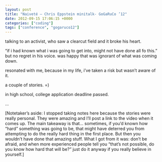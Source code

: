 ```yaml
---
layout: post
title: "Naiveté – Chris Eppstein minitalk- GoGaRuCo ’12"
date: 2012-09-15 17:06:15 +0000
categories: ["coding"]
tags: ["conference", "gogaruco12"]
---
```


talking to an activist, who saw a clearcut field and it broke his heart.

“if i had known what i was going to get into, might not have done all fo this.” but no regret in his voice. was happy that was ignorant of what was coming down.

resonated with me, because in my life, i’ve taken a risk but wasn’t aware of it. 

a couple of stories. =)

in high school, college application deadline passed. 

…

[Notetaker’s aside: I stopped taking notes here because the stories were really personal. They were amazing and I’ll post a link to the video when it comes up. The main takeaway is that… sometimes, if you’d known how “hard” something was going to be, that might have deterred you from attempting to do the really hard thing in the first place. But then you wouldn’t have done that amazing stuff. What I got from it was: don’t be afraid, and when more experienced people tell you “that’s not possible, do you know how hard that will be?” just do it anyway if you really believe in yourself.]